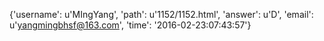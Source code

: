 {'username': u'MIngYang', 'path': u'1152/1152.html', 'answer': u'D', 'email': u'yangmingbhsf@163.com', 'time': '2016-02-23:07:43:57'}